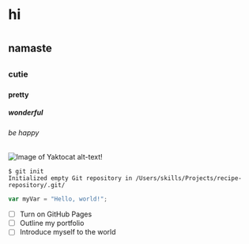 # hi<h1>
## namaste<h2>
### cutie<h3>
#### pretty<h4>
##### wonderful<h5>
###### be happy<h6>
![Image of Yaktocat](https://octodex.github.com/images/yaktocat.png)
alt-text!
```
$ git init
Initialized empty Git repository in /Users/skills/Projects/recipe-repository/.git/
```
``` javascript
var myVar = "Hello, world!";
```

- [ ] Turn on GitHub Pages
- [ ] Outline my portfolio
- [ ] Introduce myself to the world
